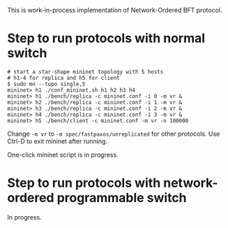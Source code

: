 This is work-in-process implementation of Network-Ordered BFT protocol.

# Step to run protocols with normal switch

```
# start a star-shape mininet topology with 5 hosts
# h1-4 for replica and h5 for client
$ sudo mn --topo single,5
mininet> h1 ./conf_mininet.sh h1 h2 h3 h4
mininet> h1 ./bench/replica -c mininet.conf -i 0 -m vr &
mininet> h2 ./bench/replica -c mininet.conf -i 1 -m vr &
mininet> h3 ./bench/replica -c mininet.conf -i 2 -m vr &
mininet> h4 ./bench/replica -c mininet.conf -i 3 -m vr &
mininet> h5 ./bench/client -c mininet.conf -m vr -n 100000
```

Change `-m vr` to `-m spec/fastpaxos/unreplicated` for other protocols. Use Ctrl-D to exit mininet after running.

One-click mininet script is in progress.

# Step to run protocols with network-ordered programmable switch

In progress.
